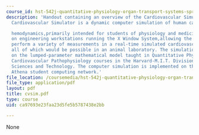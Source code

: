 ```yaml
---
course_id: hst-542j-quantitative-physiology-organ-transport-systems-spring-2004
description: 'Handout containing an overview of the Cardiovascular Simulator. The
  Cardiovascular Simulator is a dynamic computer simulation of human cardiovascular

  hemodynamics,primarily intended for students of physiology and medicine. It is implemented
  on engineering workstations running the X Window System,allowing the student to
  perform a variety of measurements in a real-time simulated cardiovascular system,not
  all of which would be possible in an animal laboratory. The simulation is based
  on the lumped-parameter mathematical model taught in Quantitative Physiology and
  Cardiovascular Pathophysiology courses in the Harvard-M.I.T. Division of Health
  Sciences and Technology. The computer simulation is implemented on the M.I.T. Project
  Athena student computing network.'
file_location: /coursemedia/hst-542j-quantitative-physiology-organ-transport-systems-spring-2004/ca97693e23faa23d5fe5b5787438e2bb_cvsim.pdf
file_type: application/pdf
layout: pdf
title: cvsim.pdf
type: course
uid: ca97693e23faa23d5fe5b5787438e2bb

---
```

None